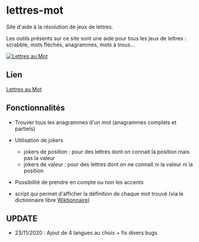 # lettres-mot

Site d'aide à la résolution de jeux de lettres.

Les outils présents sur ce site sont une aide pour tous les jeux de lettres : scrabble, mots fléchés, anagrammes, mots à trous...

[![Lettres au Mot](https://lettres-au-mot.fr/assets/img/lettres-au-mot.png)](https://lettres-au-mot.fr)

## Lien

[Lettres au Mot](https://lettres-au-mot.fr)

## Fonctionnalités

* Trouver tous les anagrammes d'un mot (anagrammes complets et partiels)

* Utilisation de jokers
  * jokers de position : pour des lettres dont on connait la position mais pas la valeur
  * jokers de valeur : pour des lettres dont on ne connait ni la valeur ni la position

* Possibilité de prendre en compte ou non les accents

* script qui permet d'afficher la définition de chaque mot trouvé (via le dictionnaire libre [Wiktionnaire](https://fr.wiktionary.org))

## UPDATE

* 23/11/2020 : Ajout de 4 langues au choix + fix divers bugs
